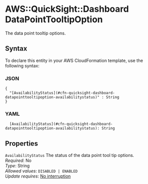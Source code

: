 # AWS::QuickSight::Dashboard DataPointTooltipOption<a name="aws-properties-quicksight-dashboard-datapointtooltipoption"></a>

The data point tooltip options\.

## Syntax<a name="aws-properties-quicksight-dashboard-datapointtooltipoption-syntax"></a>

To declare this entity in your AWS CloudFormation template, use the following syntax:

### JSON<a name="aws-properties-quicksight-dashboard-datapointtooltipoption-syntax.json"></a>

```
{
  "[AvailabilityStatus](#cfn-quicksight-dashboard-datapointtooltipoption-availabilitystatus)" : String
}
```

### YAML<a name="aws-properties-quicksight-dashboard-datapointtooltipoption-syntax.yaml"></a>

```
  [AvailabilityStatus](#cfn-quicksight-dashboard-datapointtooltipoption-availabilitystatus): String
```

## Properties<a name="aws-properties-quicksight-dashboard-datapointtooltipoption-properties"></a>

`AvailabilityStatus` <a name="cfn-quicksight-dashboard-datapointtooltipoption-availabilitystatus"></a>
The status of the data point tool tip options\.  
_Required_: No  
_Type_: String  
_Allowed values_: `DISABLED | ENABLED`  
_Update requires_: [No interruption](https://docs.aws.amazon.com/AWSCloudFormation/latest/UserGuide/using-cfn-updating-stacks-update-behaviors.html#update-no-interrupt)
